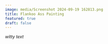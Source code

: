 ```yaml
---
image: media/Screenshot 2024-09-19 162813.png
title: Flankoo Ass Painting
featured: true
draft: false
---
```

_witty text_